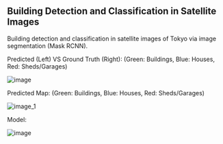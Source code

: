 ## Building Detection and Classification in Satellite Images

Building detection and classification in satellite images of Tokyo via image segmentation (Mask RCNN).

Predicted (Left) VS Ground Truth (Right):
(Green: Buildings, Blue: Houses, Red: Sheds/Garages)

![image](https://user-images.githubusercontent.com/60068344/200295675-419cfda7-1cad-4449-b980-7a1cec7b68ad.png)

Predicted Map:
(Green: Buildings, Blue: Houses, Red: Sheds/Garages)

![image_1](https://user-images.githubusercontent.com/60068344/200296494-23c7b8e8-5dc2-4136-bd01-d71decdf1fc7.png)

Model:

![image](https://user-images.githubusercontent.com/60068344/200296232-2524cace-576b-42a7-93ce-c92d23afceb5.png)
